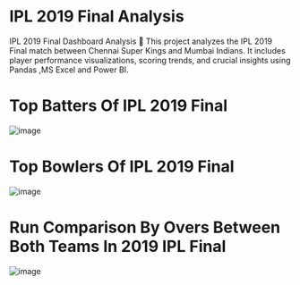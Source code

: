 # IPL 2019 Final Analysis
IPL 2019 Final Dashboard Analysis 🏏 This project analyzes the IPL 2019 Final match between Chennai Super Kings and Mumbai Indians. It includes player performance visualizations, scoring trends, and crucial insights using Pandas ,MS Excel and Power BI.

# Top Batters Of IPL 2019 Final 

![image](https://github.com/user-attachments/assets/3d2c7983-b83f-49a0-8620-ac3cebb23a1e)


# Top Bowlers Of IPL 2019 Final 

![image](https://github.com/user-attachments/assets/90312067-b58c-48a1-9d87-99a6fc9ef13d)



# Run Comparison By Overs Between Both Teams In 2019 IPL Final

![image](https://github.com/user-attachments/assets/fd0c1569-1921-4311-81c9-291319e6decc)
